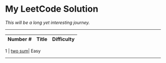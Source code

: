# My LeetCode Solution
_This will be a long yet interesting journey._

----
Number # | Title | Difficulty
--|-------|-------------

1 | [two sum](https://github.com/carsonxie/LeetCode-stuff/blob/master/notes/1_twosum.md)| Easy


----
